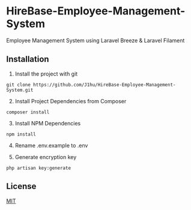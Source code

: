 # HireBase-Employee-Management-System
Employee Management System using Laravel Breeze & Laravel Filament

## Installation

1. Install the project with git

```
git clone https://github.com/J1hu/HireBase-Employee-Management-System.git
```   
2. Install Project Dependencies from Composer

```
composer install 
```

3. Install NPM Dependencies
```
npm install 
```

4. Rename .env.example to .env


5. Generate encryption key
```
php artisan key:generate
```

## License

[MIT](https://choosealicense.com/licenses/mit/)
